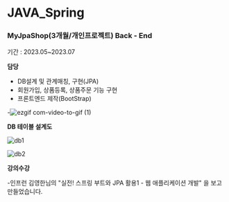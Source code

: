 # JAVA_Spring

### MyJpaShop(3개월/개인프로젝트) Back - End

기간 : 2023.05~2023.07

**담당**

- DB설계 및 관계매칭, 구현(JPA)
- 회원가입, 상품등록, 상품주문 기능 구현
- 프론트엔드 제작(BootStrap)

-![ezgif com-video-to-gif (1)](https://github.com/DongHoonYu96/JAVA_Spring/assets/50190387/bb73b84d-aaff-4fac-87b7-b4784ffb9d5d)

**DB 테이블 설계도**

![db1](https://github.com/DongHoonYu96/JAVA_Spring/assets/50190387/dc110340-5623-46cb-8518-64f1b2277120)

![db2](https://github.com/DongHoonYu96/JAVA_Spring/assets/50190387/889f556c-0e3a-4ffb-817f-ccc485f92235)

**강의수강**

-인프런 김영한님의 "실전! 스프링 부트와 JPA 활용1 - 웹 애플리케이션 개발" 을 보고 만들었습니다.
